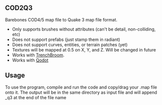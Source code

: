 ## COD2Q3
Barebones COD4/5 map file to Quake 3 map file format.
 - Only supports brushes without attributes (can't be detail, non-colliding, etc)
 - Does not support prefabs (just stamp them in radiant)
 - Does not support curves, entities, or terrain patches (yet)
 - Textures will be mapped at 0.5 on X, Y, and Z. Will be changed in future
 - Works with [TrenchBroom](https://trenchbroom.github.io/).
 - Works with [Qodot](https://qodotplugin.github.io/)
 
## Usage
To use the program, compile and run the code and copy/drag your .map file onto it.
The output will be in the same directory as input file and will append _q3 at the end of the file name
